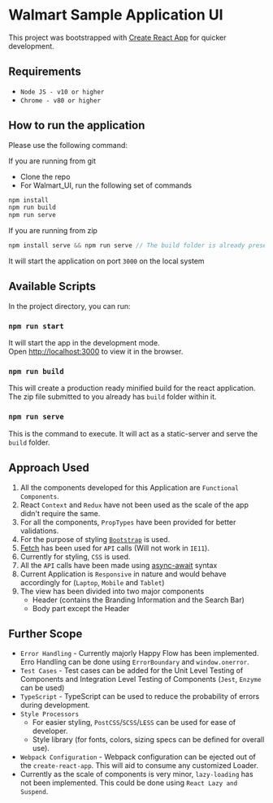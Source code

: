 
# Walmart Sample Application UI

This project was bootstrapped with [Create React App](https://github.com/facebook/create-react-app) for quicker development.

## Requirements

- `Node JS - v10 or higher`<br />
- `Chrome - v80 or higher`

## How to run the application

Please use the following command:

If you are running from git
 - Clone the repo
 - For Walmart_UI, run the following set of commands
 ```javascript
 npm install
 npm run build
 npm run serve
 ```

If you are running from zip
``` javascript
npm install serve && npm run serve // The build folder is already present in the submission. Refer "Available Scripts" for more info
```
It will start the application on port `3000` on the local system

## Available Scripts

In the project directory, you can run:

###  `npm run start`

It will start the app in the development mode.<br />
Open [http://localhost:3000](http://localhost:3000) to view it in the browser.

### `npm run build`

This will create a production ready minified build for the react application.
The zip file submitted to you already has `build` folder within it.

### `npm run serve`

This is the command to execute. It will act as a static-server and serve the `build` folder.<br />

## Approach Used

1. All the components developed for this Application are `Functional Components`.
2. React `Context` and `Redux` have not been used as the scale of the app didn't require the same.
3. For all the components, `PropTypes` have been provided for better validations.
4. For the purpose of styling [`Bootstrap`](https://getbootstrap.com/) is used.
5. [Fetch](https://developer.mozilla.org/en-US/docs/Web/API/Fetch_API) has been used for `API` calls (Will not work in `IE11`).
6. Currently for styling, `CSS` is used.
7. All the `API` calls have been made using [async-await](https://developer.mozilla.org/en-US/docs/Web/JavaScript/Reference/Statements/async_function) syntax
8. Current Application is `Responsive` in nature and would behave accordingly for (`Laptop`, `Mobile` and `Tablet`)
9. The view has been divided into two major components
   -  Header (contains the Branding Information and the Search Bar)
   -  Body part except the Header


## Further Scope

-  `Error Handling` - Currently majorly Happy Flow has been implemented. Erro Handling can be done using `ErrorBoundary` and `window.onerror`.
-  `Test Cases` - Test cases can be added for the Unit Level Testing of Components and Integration Level Testing of Components (`Jest`, `Enzyme` can be used)
- `TypeScript` - TypeScript can be used to reduce the probability of errors during development.
- `Style Processors`
   -  For easier styling, `PostCSS`/`SCSS`/`LESS` can be used for ease of developer.
   -  Style library (for fonts, colors, sizing specs can be defined for overall use).
- `Webpack Configuration` - Webpack configuration can be ejected out of the `create-react-app`. This will aid to consume any customized Loader. 
-  Currently as the scale of components is very minor, `lazy-loading` has not been implemented. This could be done using `React Lazy and Suspend`.

